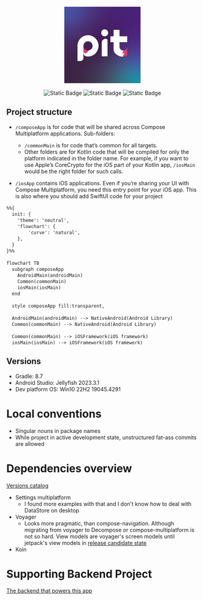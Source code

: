 <p align="center">
    <img src="logo.png" height="200px"  alt="project logo"/>
</p>
<p align="center">
    <img alt="Static Badge" src="https://img.shields.io/badge/android-gray?logo=android">
    <img alt="Static Badge" src="https://img.shields.io/badge/windows-gray?logo=windows&logoColor=blue">
    <img alt="Static Badge" src="https://img.shields.io/badge/linux-gray?logo=linux">
</p>

## Project structure

* `/composeApp` is for code that will be shared across Compose Multiplatform applications.
  Sub-folders:
    - `/commonMain` is for code that’s common for all targets.
    - Other folders are for Kotlin code that will be compiled for only the platform indicated in the
      folder name.
      For example, if you want to use Apple’s CoreCrypto for the iOS part of your Kotlin app,
      `/iosMain` would be the right folder for such calls.

* `/iosApp` contains iOS applications. Even if you’re sharing your UI with Compose Multiplatform,
  you need this entry point for your iOS app. This is also where you should add SwiftUI code for
  your project

```mermaid
%%{
  init: {
    'theme': 'neutral',
    'flowchart': { 
        'curve': 'natural',
    },
  }
}%%

flowchart TB
  subgraph composeApp
    AndroidMain(androidMain)
    Common(commonMain)
    iosMain(iosMain)
  end

  style composeApp fill:transparent, 

  AndroidMain(androidMain) --> NativeAndroid(Android Library)
  Common(commonMain) --> NativeAndroid(Android Library)

  Common(commonMain) --> iOSFramework(iOS framework)
  iosMain(iosMain) --> iOSFramework(iOS framework)
```

## Versions

- Gradle: 8.7
- Android Studio: Jellyfish 2023.3.1
- Dev platform OS: Win10 22H2 19045.4291

# Local conventions

- Singular nouns in package names
- While project in active development state, unstructured fat-ass commits are allowed

# Dependencies overview

[Versions catalog](/gradle/libs.versions.toml)

- Settings multiplatform
    - I found more examples with that and I don't know how to deal with
      DataStore on desktop
- Voyager
    - Looks more pragmatic, than compose-navigation. Although migrating from voyager to
      Decompose or compose-multiplatform is not so hard. View models are voyager's screen
      models until jetpack's view models
      in [release candidate state](https://developer.android.com/jetpack/androidx/releases/lifecycle)
- Koin

# Supporting Backend Project

[The backend that powers this app](https://github.com/Smart-Health-LLC/server)